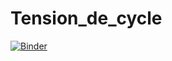 # Tension_de_cycle
[![Binder](https://mybinder.org/badge_logo.svg)](https://mybinder.org/v2/gh/ycarissan/Tension_de_cycle/master/TP07_Tension_de_cycle.ipynb)
